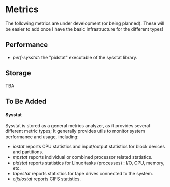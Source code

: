 # Metrics

The following metrics are under development (or being planned). These will be easier to add once I have
the basic infrastructure for the different types!

## Performance

 - *perf-sysstat*: the "pidstat" executable of the sysstat library.

## Storage

TBA

## To Be Added

#### Sysstat

Sysstat is stored as a general metrics analyzer, as it provides several different metric types;
It generally provides utils to monitor system performance and usage, including:

- *iostat* reports CPU statistics and input/output statistics for block devices and partitions.
- *mpstat* reports individual or combined processor related statistics.
- *pidstat* reports statistics for Linux tasks (processes) : I/O, CPU, memory, etc.
- *tapestat* reports statistics for tape drives connected to the system.
- *cifsiostat* reports CIFS statistics.
